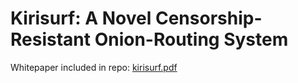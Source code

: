 # Kirisurf: A Novel Censorship-Resistant Onion-Routing System

Whitepaper included in repo: [kirisurf.pdf](https://github.com/kaustavha/kirisurf/raw/master/kirisurf.pdf)